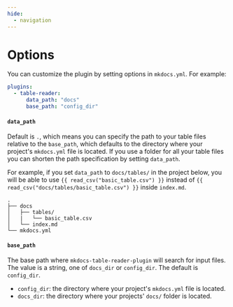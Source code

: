 ```yaml
---
hide:
  - navigation
---
```


# Options

You can customize the plugin by setting options in `mkdocs.yml`. For example:

```yml
plugins:
  - table-reader:
      data_path: "docs"
      base_path: "config_dir"
```

#### `data_path`

Default is `.`, which means you can specify the path to your table files relative to the `base_path`, which defaults to the directory where your project's `mkdocs.yml` file is located. If you use a folder for all your table files you can shorten the path specification by setting `data_path`.

For example, if you set `data_path` to `docs/tables/` in the project below, you will be able to use <code>\{\{ read_csv("basic_table.csv") \}\}</code> instead of <code>\{\{ read_csv("docs/tables/basic_table.csv") \}\}</code> inside `index.md`.

```nohighlight
.
├── docs
│   ├── tables/
│   |   └── basic_table.csv
│   └── index.md
└── mkdocs.yml
```

#### `base_path`

The base path where `mkdocs-table-reader-plugin` will search for input files.
The value is a string, one of `docs_dir` or `config_dir`. The default is `config_dir`. 

- `config_dir`: the directory where your project's `mkdocs.yml` file is located.
- `docs_dir`: the directory where your projects' `docs/` folder is located.

